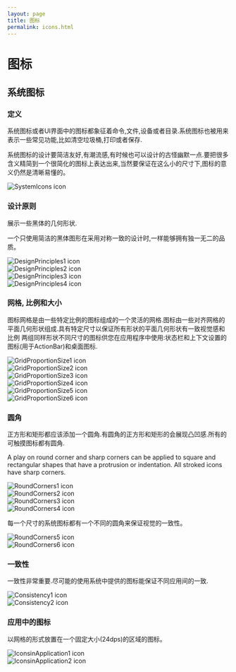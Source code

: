 ```yaml
---
layout: page
title: 图标
permalink: icons.html
---
```


# 图标

## 系统图标

### 定义

系统图标或者UI界面中的图标都象征着命令,文件,设备或者目录.系统图标也被用来表示一些常见功能,比如清空垃圾桶,打印或者保存.  

系统图标的设计要简洁友好,有潮流感,有时候也可以设计的古怪幽默一点.要把很多含义精简到一个很简化的图标上表达出来,当然要保证在这么小的尺寸下,图标的意义仍然是清晰易懂的。  

![SystemIcons icon](images/Style-SystemIcon-icon_set_large_mdpi.png)    

### 设计原则 

展示一些黑体的几何形状. 
  
一个只使用简洁的黑体图形在采用对称一致的设计时,一样能够拥有独一无二的品质。  

![DesignPrinciples1 icon](images/Style-SystemIcons-design_principlesa_large_mdpi.png)  
![DesignPrinciples2 icon](images/Style-SystemIcons-design_principlesb_large_mdpi.png)  
![DesignPrinciples3 icon](images/Style-SystemIcons-design_principlesc_large_mdpi.png)  
![DesignPrinciples4 icon](images/Style-SystemIcons-design_principlesd_large_mdpi.png)  

### 网格, 比例和大小

图标网格是由一些特定比例的图标组成的一个灵活的网格.图标由一些对齐网格的平面几何形状组成.具有特定尺寸以保证所有形状的平面几何形状有一致视觉感和比例
两组同样形状不同尺寸的图标供您在应用程序中使用:状态栏和上下文设置的图标(用于ActionBar)和桌面图标.   

![GridProportionSize1 icon](images/Style-SystemIcons-grid_proportion_sizesa_large_mdpi.png)   
![GridProportionSize2 icon](images/Style-SystemIcons-grid_proportion_sizesb_large_mdpi.png)  
![GridProportionSize3 icon](images/Style-SystemIcons-grid_proportion_sizesc_large_mdpi.png)   
![GridProportionSize4 icon](images/Style-SystemIcons-grid_proportion_sizesd_large_mdpi.png)   
![GridProportionSize5 icon](images/Style-SystemIcons-grid_proportion_sizese_large_mdpi.png)   
![GridProportionSize6 icon](images/Style-SystemIcons-grid_proportion_sizesf_large_mdpi.png)   

### 圆角

正方形和矩形都应该添加一个圆角.有圆角的正方形和矩形的会展现凸凹感.所有的可触摸图标都有圆角.   

A play on round corner and sharp corners can be applied to square and rectangular shapes that have a protrusion or indentation. All stroked icons have sharp corners.   

![RoundCorners1 icon](images/Style-SystemIcons-round_cornersa_large_mdpi.png)  
![RoundCorners2 icon](images/Style-SystemIcons-round_cornersb_large_mdpi.png)   
![RoundCorners3 icon](images/style-systemicons-stroke-terminala_large_mdpi.png)   
![RoundCorners4 icon](images/style-systemicons-stroke-terminalb_large_mdpi.png)  

每一个尺寸的系统图标都有一个不同的圆角来保证视觉的一致性。  

![RoundCorners5 icon](images/style-systemicons-stroke-weighta_large_mdpi.png)  
![RoundCorners6 icon](images/style-systemicons-stroke-weightb_large_mdpi.png)   

### 一致性

一致性非常重要.尽可能的使用系统中提供的图标能保证不同应用间的一致.  

![Consistency1 icon](images/style-systemicons-do_large_mdpi.png)   
![Consistency2 icon](images/style-systemicons-dont_large_mdpi.png)   

### 应用中的图标

以网格的形式放置在一个固定大小(24dps)的区域的图标。  

![IconsinApplication1 icon](images/Style-SystemIcons-icons_incontexta_large_mdpi.png)   
![IconsinApplication2 icon](images/Style-SystemIcons-icons_incontextb_large_mdpi.png)   
